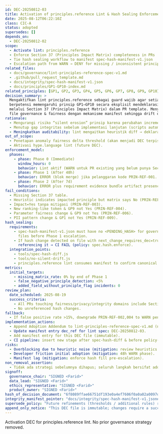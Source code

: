 ```yaml
---
id: DEC-20250812-03
title: Activation of principles.reference Lint & Hash Sealing Enforcement Phase 1
date: 2025-08-12T06:22:10Z
class: CIC-A
status: adopted
supersedes: []
depends_on:
  - DEC-20250812-02
scope:
  - Activate lint: principles.reference
  - Enforce Section 37 (Principles Impact Matrix) completeness in PRs
  - Tie hash sealing workflow to manifest spec-hash-manifest-v1.json
  - Escalation path from WARN → DENY for missing / inconsistent principle impact declarations
related_files:
  - docs/governance/lint-principles-reference-spec-v1.md
  - .github/pull_request_template.md
  - docs/integrity/spec-hash-manifest-v1.json
  - docs/principles/GP1-GP10-index.md
related_principles: [GP1, GP2, GP3, GP4, GP5, GP6, GP7, GP8, GP9, GP10]
decision_summary: >
  Mengaktifkan lint principles.reference sebagai guard wajib agar setiap PR yang
  berpotensi memengaruhi prinsip GP1–GP10 secara eksplisit mendeklarasikan dampak & mitigasi
  melalui Section 37 (Principles Impact Matrix) dalam PR template. Menyegel baseline hash
  file governance & fairness dengan mekanisme manifest sehingga drift diam dapat terdeteksi dini.
rationale:
  - Mengurangi risiko “silent erosion” prinsip karena perubahan incremental tanpa deklarasi.
  - Menutup gap integritas sebelum implementasi lanjutan (scripts automation).
  - Meningkatkan auditability: lint mengaitkan heuristik diff → deklarasi eksplisit.
out_of_scope:
  - Penetapan anomaly fairness delta threshold (akan menjadi DEC terpisah).
  - Aktivasi hype.language lint (future DEC).
enforcement_model:
  phases:
    - phase: Phase 0 (Immediate)
      window_hours: 0
      behavior: Lint aktif (WARN untuk PR existing yang belum punya Section 37).
    - phase: Phase 1 (After 48h)
      behavior: ERROR (blok merge) jika pelanggaran kode PRIN-REF-001..009.
    - phase: Phase 2 (After 7d)
      behavior: ERROR plus requirement evidence bundle artifact presence (cross-check Section 27).
fail_conditions:
  - Missing Section 37 table.
  - Heuristic indicates impacted principle but matrix says No (PRIN-REF-002).
  - Impact=Yes tanpa mitigasi (PRIN-REF-003).
  - New ranking-like token & GP9 not Yes (PRIN-REF-004).
  - Parameter fairness change & GP9 not Yes (PRIN-REF-006).
  - PII pattern change & GP1 not Yes (PRIN-REF-009).
hash_sealing:
  requirements:
    - spec-hash-manifest-v1.json must have no <PENDING_HASH> for governance & fairness
      files before Phase 1 escalation.
    - If hash change detected on file with next_change_requires_dec=true and no new DEC
      referencing it → CI FAIL (policy: spec.hash.enforce).
  integration_points:
    - tools/spec-hash-diff.js
    - tools/no-silent-drift.js
    - principles.reference lint consumes manifest to confirm canonical file set.
metrics:
  initial_targets:
    - missing_matrix_rate: 0% by end of Phase 1
    - false_negative_principle_detection: <5%
    - added_field_without_principle_flag incidents: 0
review_plan:
  date_scheduled: 2025-08-19
  success_criteria:
    - All PRs touching fairness/privacy/integrity domains include Section 37 with at least one “Yes” if justified.
    - No unreferenced hash changes.
fallback:
  - If false positive rate >15%, downgrade PRIN-REF-002,004 to WARN pending refinement.
implementation_actions:
  - Append Adoption Addendum to lint-principles-reference-spec-v1.md (no deletion).
  - Update manifest entry dec_ref for lint spec: DEC-20250812-03.
  - Add manifest entry for this DEC file (immutable).
  - CI pipeline: insert new stage after spec-hash-diff & before policy-as-code OPA.
risks:
  - Overblocking due to heuristic noise (mitigation: review heuristics after 7d).
  - Developer friction initial adoption (mitigation: 48h WARN phase).
  - Manifest lag (mitigation: enforce hash fill pre-escalation).
non_removal_assertion:
  - Tidak ada strategi sebelumnya dihapus; seluruh langkah bersifat additive (lint activation + hash sealing).
signoff:
  governance_chair: "SIGNED <Farid>"
  data_lead: "SIGNED <Farid>"
  ethics_representative: "SIGNED <Farid>"
  product_owner: "SIGNED <Farid>"
hash_of_decision_document: "6f8089ffae66751df193e0a4ef7606f0a0a02a0097ddb049d11f845fc4f25c17"  # sealed SHA256
integrity_manifest_pointer: "docs/integrity/spec-hash-manifest-v1.json#files[path=docs/governance/dec/DEC-20250812-03-principles-reference-activation.md]"
supersede_policy: "Future refinements (thresholds / additional rules) require new DEC referencing this id."
append_only_notice: "This DEC file is immutable; changes require a successor DEC."
---
```

Activation DEC for principles.reference lint. No prior governance strategy removed.
